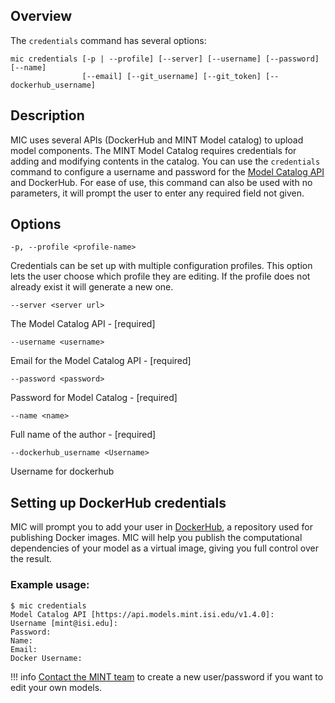 ## Overview
The `credentials` command has several options:
```
mic credentials [-p | --profile] [--server] [--username] [--password] [--name] 
                [--email] [--git_username] [--git_token] [--dockerhub_username] 
``` 

## Description

MIC uses several APIs (DockerHub and MINT Model catalog) to upload model components. The MINT Model Catalog requires credentials for adding and modifying contents in the catalog. You can use the `credentials` command to configure a username and password for the [Model Catalog API](https://model-catalog-python-api-client.readthedocs.io/en/latest/endpoints/) and DockerHub. For ease of use, this command can also be used with no parameters, it will prompt the user to enter any required field not given. 

## Options

`-p, --profile <profile-name>`

Credentials can be set up with multiple configuration profiles. This option lets the user choose which profile they are editing. If the profile does not already exist it will generate a new one.
    
`--server <server url> `

The Model Catalog API - [required]

`--username <username>`

Email for the Model Catalog API - [required]

`--password <password>`

Password for Model Catalog - [required]

`--name <name>`

Full name of the author - [required]

`--dockerhub_username <Username>`

Username for dockerhub


## Setting up DockerHub credentials

MIC will prompt you to add your user in [DockerHub](hub.docker.com/), a repository used for publishing Docker images. MIC will help you publish the computational dependencies of your model as a virtual image, giving you full control over the result.

### Example usage:

```
$ mic credentials
Model Catalog API [https://api.models.mint.isi.edu/v1.4.0]:
Username [mint@isi.edu]:
Password:
Name: 
Email:
Docker Username: 
```


!!! info
    [Contact the MINT team](mailto:mint@mailman.isi.edu) to create a new user/password if you want to edit your own models.